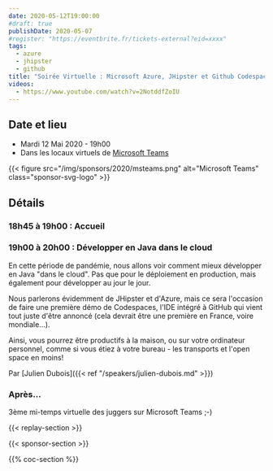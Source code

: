 ```yaml
---
date: 2020-05-12T19:00:00
#draft: true
publishDate: 2020-05-07
#register: "https://eventbrite.fr/tickets-external?eid=xxxx"
tags:
  - azure
  - jhipster
  - github
title: "Soirée Virtuelle : Microsoft Azure, JHipster et Github Codespaces"
videos:
  - https://www.youtube.com/watch?v=2NotddfZoIU
---
```


## Date et lieu

- Mardi 12 Mai 2020 - 19h00
- Dans les locaux virtuels de [Microsoft Teams](https://aka.ms/parisjuglive)

{{< figure src="/img/sponsors/2020/msteams.png" alt="Microsoft Teams" class="sponsor-svg-logo" >}}

## Détails

### 18h45 à 19h00 : Accueil

### 19h00 à 20h00 : Développer en Java dans le cloud

En cette période de pandémie, nous allons voir comment mieux développer en Java "dans le cloud". Pas que pour le déploiement en production, mais également pour développer au jour le jour.

Nous parlerons évidemment de JHipster et d'Azure, mais ce sera l'occasion de faire une première démo de Codespaces, l'IDE intégré à GitHub qui vient tout juste d'être annoncé (cela devrait être une première en France, voire mondiale...).

Ainsi, vous pourrez être productifs à la maison, ou sur votre ordinateur personnel, comme si vous étiez à votre bureau - les transports et l'open space en moins!

Par [Julien Dubois]({{< ref "/speakers/julien-dubois.md" >}})

### Après…

3ème mi-temps virtuelle des juggers sur Microsoft Teams ;-)

{{< replay-section >}}

{{< sponsor-section >}}

{{% coc-section %}}
